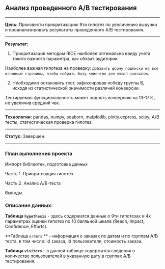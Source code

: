 ## Анализ проведенного A/B тестирования
_____________________________________________________________________________

**Цель:** Произвести приоритизацию 9ти гипотез по увеличению выручки и проанализировать результаты проведенного A/B тестирования.
_____________________________________________________________________________

**Результат:** 

1. Приоритизация методом RICE наиболее оптимальна ввиду учета такого важного параметра, как обхват аудитории. 

Наиболее важная гипотеза на проверку: `Добавить форму подписки на все основные страницы, чтобы собрать базу клиентов для email-рассылок`.

2. Необходимо остановить тест, зафиксировав победу группы B, исходя из статистической значимости различий конверсии.

Тестируемая функциональность может поднять конверсию на 13-17%, не увеличив средний чек.
_____________________________________________________________________________

**Технологии:** pandas,  numpy, seaborn, matplotlib, plotly.express, scipy, A/B тесты, статистическая проверка гипотез.

_____________________________________________________________________________
**Статус:** Завершен.

_____________________________________________________________________________

### План выполнения проекта  

Импорт библиотек, подготовка данных

Часть 1. Приоритизация гипотез

Часть 2. Анализ A/B-теста

Выводы


### Описание данных: 
**Таблица `hypothesis`** - здесь содержатся данные о 9ти гипотезах и 4х параметрах оценки гипотез по 10 балльной шкале (Reach, Impact, Confidence, Efforts).

**Таблица `orders` ** - информация о заказах по датам и по группам A/B теста, в том числе: id заказа, id пользователя, стоимость заказа.

**Таблица `visitors`** - в данной таблице содержатся сведения о количестве пользователей в указанную дату в группах A/B тестирования.
